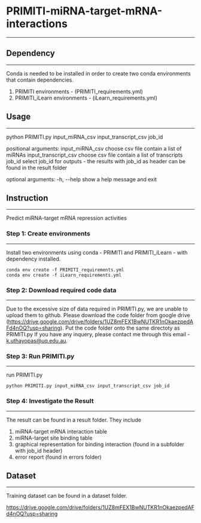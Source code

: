# PRIMITI-miRNA-target-mRNA-interactions
_________________________________________

## Dependency
_________________________________________

Conda is needed to be installed in order to create two conda environments that contain dependencies.
  1) PRIMITI environments - (PRIMITI_requirements.yml)
  2) PRIMITI_iLearn environments - (iLearn_requirements.yml)

## Usage
_________________________________________
python PRIMITI.py input_miRNA_csv input_transcript_csv job_id

positional arguments:
  input_miRNA_csv             choose csv file contain a list of miRNAs
  input_transcript_csv        choose csv file contain a list of transcripts
  job_id                      select job_id for outputs - the results with job_id as header can be found in the result folder
  
optional arguments:
  -h, --help                  show a help message and exit

## Instruction
_________________________________________
Predict miRNA-target mRNA repression activities 

### Step 1: Create environments
_________________________________________
Install two environments using conda - PRIMITI and PRIMITI_iLearn - with dependency installed.

```
conda env create -f PRIMITI_requirements.yml
conda env create -f iLearn_requirements.yml
```

### Step 2: Download required code data
_________________________________________
Due to the excessive size of data required in PRIMITI.py, we are unable to upload them to github. 
Please download the code folder from google drive (https://drive.google.com/drive/folders/1UZ8mFEX1BwNUTKR1nOkaezpedAFd4nOQ?usp=sharing).
Put the code folder onto the same directoty as PRIMITI.py
If you have any inquery, please contact me through this email - k.uthayopas@uq.edu.au.

### Step 3: Run PRIMITI.py
_________________________________________
run PRIMITI.py
```
python PRIMITI.py input_miRNA_csv input_transcript_csv job_id
```

### Step 4: Investigate the Result
_________________________________________
The result can be found in a result folder. 
They include
  1) miRNA-target mRNA interaction table
  2) miRNA-target site binding table
  3) graphical representation for binding interaction (found in a subfolder with job_id header)
  4) error report (found in errors folder)

## Dataset 
_________________________________________
Training dataset can be found in a dataset folder.

https://drive.google.com/drive/folders/1UZ8mFEX1BwNUTKR1nOkaezpedAFd4nOQ?usp=sharing

